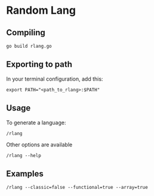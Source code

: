 # Random Lang
## Compiling
```
go build rlang.go
```
## Exporting to path
In your terminal configuration, add this:
```
export PATH="<path_to_rlang>:$PATH"
```

## Usage
To generate a language:
```
/rlang 
```
Other options are available 
```
/rlang --help
```

## Examples
```
/rlang --classic=false --functional=true --array=true
```
